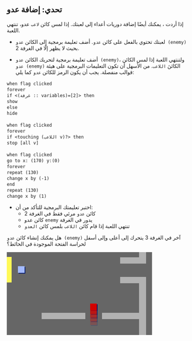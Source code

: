 ## تحدي: إضافة عدو

إذا أردت ، يمكنك أيضًا إضافة دوريات أعداء إلى لعبتك. إذا لمس كائن `لاعب` عدو، تنتهي اللعبة.

+ لعبتك تحتوي بالفعل على كائن `عدو`. أضف تعليمة برمجية إلى الكائن `عدو (enemy)` بحيث لا يظهر إلّا في الغرفة 2.

+ أضف تعليمة برمجية لتحريك الكائن `عدو (enemy)`، ولتنتهي اللعبة إذا لمس الكائن `عدو (enemy)` الكائنَ `اللاعب`. من الأسهل أن تكون التعليمات البرمجية على هيئة قوالب منفصلة. يجب أن يكون الرمز للكائن `عدو` كما يلي:

```blocks3
when flag clicked
forever
if <(غرفة :: variables)=[2]> then
show
else
hide

when flag clicked
forever
if <touching (اللاعب v)?> then
stop [all v]

when flag clicked
go to x: (170) y:(0)
forever
repeat (130)
change x by (-1)
end
repeat (130)
change x by (1)
```

+ اختبر تعليمتك البرمجية للتأكد من أن: 
    + كائن `عدو` مرئي فقط في الغرفة 2
    + كائن عدو `enemy` يدور في الغرفة
    + تنتهي اللعبة إذا قام كائن `اللاعب` بلمس كائن `العدو `

هل يمكنك إنشاء كائن `عدو (enemy)` آخر في الغرفة 3 يتحرك إلى أعلى وإلى أسفل لحراسة الفتحة الموجودة في الحائط؟

![لقطة شاشة](images/world-enemy2.png)
